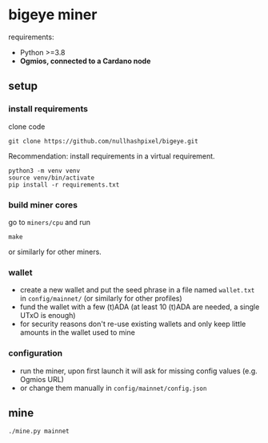 # bigeye miner

requirements: 
- Python >=3.8
- **Ogmios, connected to a Cardano node**

## setup

### install requirements

clone code
````
git clone https://github.com/nullhashpixel/bigeye.git
````

Recommendation: install requirements in a virtual requirement.

````
python3 -m venv venv
source venv/bin/activate
pip install -r requirements.txt
````

### build miner cores

go to `miners/cpu` and run
````
make
````
or similarly for other miners.


### wallet

- create a new wallet and put the seed phrase in a file named `wallet.txt` in `config/mainnet/` (or similarly for other profiles)
- fund the wallet with a few (t)ADA (at least 10 (t)ADA are needed, a single UTxO is enough)
- for security reasons don't re-use existing wallets and only keep little amounts in the wallet used to mine

### configuration

- run the miner, upon first launch it will ask for missing config values (e.g. Ogmios URL)
- or change them manually in `config/mainnet/config.json`

## mine
````
./mine.py mainnet
````

